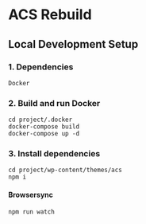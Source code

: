 # ACS Rebuild

## Local Development Setup

### 1. Dependencies
    Docker

### 2. Build and run Docker

    cd project/.docker
    docker-compose build
    docker-compose up -d

### 3. Install dependencies

    cd project/wp-content/themes/acs
    npm i

#### Browsersync

    npm run watch